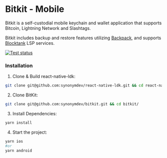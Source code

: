 # Bitkit - Mobile
Bitkit is a self-custodial mobile keychain and wallet application that supports Bitcoin, Lightning Network and Slashtags. 

Bitkit includes backup and restore features utilizing [Backpack](https://github.com/synonymdev/backpack-client), and supports [Blocktank](https://github.com/synonymdev/blocktank-client) LSP services.

[![Test status](https://github.com/synonymdev/bitkit/workflows/tests/badge.svg)](https://github.com/synonymdev/bitkit/actions)

### Installation
1. Clone & Build react-native-ldk:
```bash
git clone git@github.com:synonymdev/react-native-ldk.git && cd react-native-ldk/lib && yarn install && yarn build && cd ../../
```

2. Clone BitKit:
```bash
git clone git@github.com:synonymdev/bitkit.git && cd bitkit/
```

3. Install Dependencies:
```bash
yarn install
```

4. Start the project:
```bash
yarn ios
#or
yarn android
```
